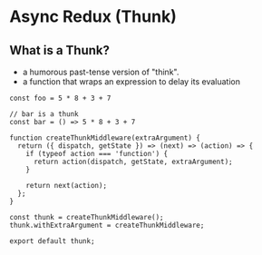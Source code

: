 # Async Redux (Thunk)

## What is a Thunk?
- a humorous past-tense version of "think".
- a function that wraps an expression to delay its evaluation

```
const foo = 5 * 8 + 3 + 7

// bar is a thunk
const bar = () => 5 * 8 + 3 + 7
```


```  
function createThunkMiddleware(extraArgument) {
  return ({ dispatch, getState }) => (next) => (action) => {
    if (typeof action === 'function') {
      return action(dispatch, getState, extraArgument);
    }

    return next(action);
  };
}

const thunk = createThunkMiddleware();
thunk.withExtraArgument = createThunkMiddleware;

export default thunk;
```

